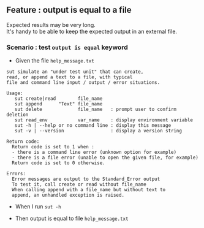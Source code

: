 ## Feature : output is equal to a file

Expected results may be very long.  
It's handy to be able to keep the expected output in an external file.  

### Scenario : test `output is equal` keyword

- Given the file `help_message.txt`
```
sut simulate an "under test unit" that can create,
read, or append a text to a file, with typical
file and command line input / output / error situations.

Usage:
   sut create|read        file_name
   sut append      "Text" file_name
   sut delete             file_name   : prompt user to confirm deletion
   sut read_env           var_name    : display environment variable
   sut -h | --help or no command line : display this message
   sut -v | --version                 : display a version string

Return code:
  Return code is set to 1 when :
  - there is a command line error (unknown option for example)
  - there is a file error (unable to open the given file, for example)
  Return code is set to 0 otherwise.

Errors:
  Error messages are output to the Standard_Error output
  To test it, call create or read without file_name
  When calling append with a file_name but without text to
  append, an unhandled exception is raised.
```
- When I run `sut -h`

- Then output is equal to file `help_message.txt`
